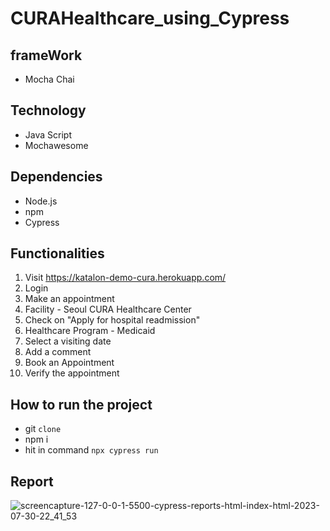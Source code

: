 # CURAHealthcare_using_Cypress
## frameWork
- Mocha Chai

## Technology
- Java Script
- Mochawesome
  
 ## Dependencies
- Node.js
- npm
- Cypress
## Functionalities

1. Visit https://katalon-demo-cura.herokuapp.com/
2. Login
3. Make an appointment
4. Facility - Seoul CURA Healthcare Center
5. Check on "Apply for hospital readmission"
6. Healthcare Program - Medicaid
7. Select a visiting date
8. Add a comment
7. Book an Appointment
8. Verify the appointment

## How to run the project
- git ``clone``
- npm i
-  hit in command ``npx cypress run``


##  Report

![screencapture-127-0-0-1-5500-cypress-reports-html-index-html-2023-07-30-22_41_53](https://github.com/roshnirifa/CURAHealthcare_using_Cypress/assets/74822231/6201816d-3b69-4f1b-9b95-47d6ac10dc03)


